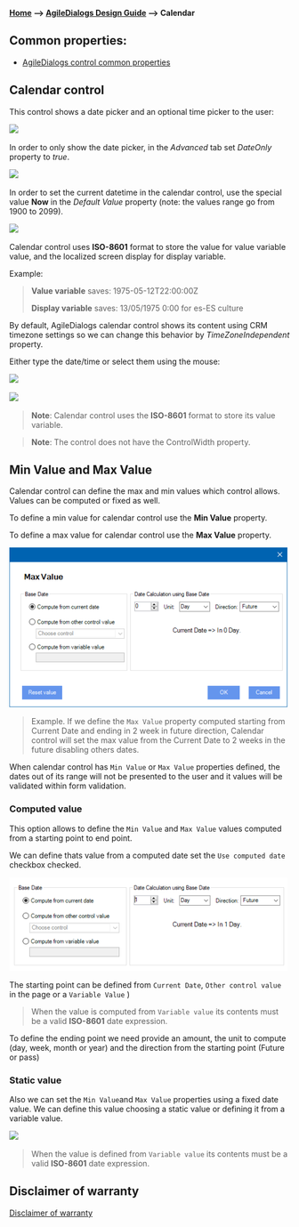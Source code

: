 __[Home](/) --> [AgileDialogs Design Guide](/guides/AgileDialogs-DesignGuide.md) --> Calendar__

## Common properties:

- [AgileDialogs control common properties](ControlCommonProperties.md)


## Calendar control

This control shows a date picker and an optional time picker to the user:

![](../media/AgileDialogsDesignGuide/Calendar_01.png)

In order to only show the date picker, in the *Advanced* tab set *DateOnly*
property to *true*.

![](../media/AgileDialogsDesignGuide/Calendar_02.png)

In order to set the current datetime in the calendar control, use the special
value **Now** in the *Default Value* property (note: the values range go from
1900 to 2099).

![](../media/AgileDialogsDesignGuide/Calendar_03.png)

Calendar control uses **ISO-8601** format to store the value for value variable value,
and the localized screen display for display variable.

Example:

>   **Value variable** saves: 1975-05-12T22:00:00Z
>   
>   **Display variable** saves: 13/05/1975 0:00 for es-ES culture

By default, AgileDialogs calendar control shows its content using CRM timezone settings so we can change this behavior by *TimeZoneIndependent* property.


Either type the date/time or select them using the mouse:

![](../media/AgileDialogsDesignGuide/Calendar_04.png)

![](../media/AgileDialogsDesignGuide/Calendar_05.png)

> **Note**: Calendar control uses the **ISO-8601** format to store its value variable.

> **Note**: The control does not have the ControlWidth property.

## Min Value and Max Value

Calendar control can define the max and min values which control allows. Values can be computed or fixed as well. 

To define a min value for calendar control use the **Min Value** property.

To define a max value for calendar control use the **Max Value** property.

![](../media/AgileDialogsDesignGuide/Calendar_06.png)

> Example. If we define the `Max Value` property computed starting from Current Date and ending in 2 week in future direction, Calendar control will set the max value from the Current Date to 2 weeks in the future disabling others dates.

When calendar control has `Min Value` or `Max Value` properties defined, the dates out of its range will not be presented to the user and it values will be validated within form validation.

### Computed value

This option allows to define the `Min Value` and `Max Value` values computed from a starting point to end point. 

We can define thats value from a computed date set the `Use computed date` checkbox checked.

![](../media/AgileDialogsDesignGuide/Calendar_07.png)

The starting point can be defined from `Current Date`, `Other control value` in the page or a `Variable Value` )

> When the value is computed from `Variable value` its contents must be a valid **ISO-8601** date expression.

To define the ending point we need provide an amount, the unit to compute (day, week, month or year) and the direction from the starting point (Future or pass)


### Static value

Also we can set the `Min Value`and `Max Value` properties using a fixed date value. We can define this value choosing a static value or defining it from a variable value.

![](../media/AgileDialogsDesignGuide/Calendar_08.png)

> When the value is defined from `Variable value` its contents must be a valid **ISO-8601** date expression.

## Disclaimer of warranty

[Disclaimer of warranty](DisclaimerOfWarranty.md)

